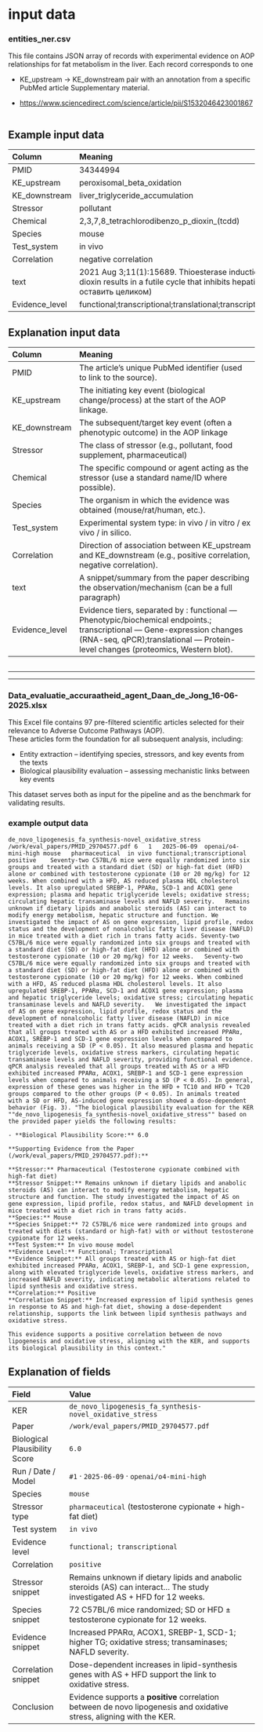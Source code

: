 input data
================

### entities_ner.csv

This file contains  JSON array of records with experimental evidence on AOP relationships for fat metabolism in the liver. Each record corresponds to one 
- KE_upstream → KE_downstream 
pair with an annotation from a specific PubMed article  Supplementary material.
* https://www.sciencedirect.com/science/article/pii/S1532046423001867


``` csv

```

## Example input data

| Column | Meaning |
|:---|:---|
| PMID | 34344994 |
| KE_upstream | peroxisomal_beta_oxidation |
| KE_downstream | liver_triglyceride_accumulation |
| Stressor | pollutant |
| Chemical | 2,3,7,8_tetrachlorodibenzo_p_dioxin\_(tcdd) |
| Species | mouse |
| Test_system | in vivo |
| Correlation | negative correlation |
| text | 2021 Aug 3;11(1):15689. Thioesterase induction by 2,3,7,8-tetrachlorodibenzo-p-dioxin results in a futile cycle that inhibits hepatic β-oxidation. … (полный текст можно оставить целиком) |
| Evidence_level | functional;transcriptional;translational;transcriptional;translational;functional;translational |

## Explanation input data

| Column | Meaning |
|:---|:---|
| PMID | The article’s unique PubMed identifier (used to link to the source). |
| KE_upstream | The initiating key event (biological change/process) at the start of the AOP linkage. |
| KE_downstream | The subsequent/target key event (often a phenotypic outcome) in the AOP linkage |
| Stressor | The class of stressor (e.g., pollutant, food supplement, pharmaceutical) |
| Chemical | The specific compound or agent acting as the stressor (use a standard name/ID where possible). |
| Species | The organism in which the evidence was obtained (mouse/rat/human, etc.). |
| Test_system | Experimental system type: in vivo / in vitro / ex vivo / in silico. |
| Correlation | Direction of association between KE_upstream and KE_downstream (e.g., positive correlation, negative correlation). |
| text | A snippet/summary from the paper describing the observation/mechanism (can be a full paragraph) |
| Evidence_level | Evidence tiers, separated by : functional — Phenotypic/biochemical endpoints.; transcriptional — Gene-expression changes (RNA-seq, qPCR);translational — Protein-level changes (proteomics, Western blot).|

``` csv

```

---
---

### Data_evaluatie_accuraatheid_agent_Daan_de_Jong_16-06-2025.xlsx

This Excel file contains 97 pre-filtered scientific articles selected for their relevance to Adverse Outcome Pathways (AOP).  
These articles form the foundation for all subsequent analysis, including:

- Entity extraction – identifying species, stressors, and key events from the texts  
- Biological plausibility evaluation – assessing mechanistic links between key events  

This dataset serves both as input for the pipeline and as the benchmark for validating results.


### example output data

``` csv
de_novo_lipogenesis_fa_synthesis-novel_oxidative_stress /work/eval_papers/PMID_29704577.pdf 6   1   2025-06-09  openai/o4-mini-high mouse   pharmaceutical  in vivo functional;transcriptional  positive    Seventy-two C57BL/6 mice were equally randomized into six groups and treated with a standard diet (SD) or high-fat diet (HFD) alone or combined with testosterone cypionate (10 or 20 mg/kg) for 12 weeks. When combined with a HFD, AS reduced plasma HDL cholesterol levels. It also upregulated SREBP-1, PPARα, SCD-1 and ACOX1 gene expression; plasma and hepatic triglyceride levels; oxidative stress; circulating hepatic transaminase levels and NAFLD severity.   Remains unknown if dietary lipids and anabolic steroids (AS) can interact to modify energy metabolism, hepatic structure and function. We investigated the impact of AS on gene expression, lipid profile, redox status and the development of nonalcoholic fatty liver disease (NAFLD) in mice treated with a diet rich in trans fatty acids. Seventy-two C57BL/6 mice were equally randomized into six groups and treated with a standard diet (SD) or high-fat diet (HFD) alone or combined with testosterone cypionate (10 or 20 mg/kg) for 12 weeks.   Seventy-two C57BL/6 mice were equally randomized into six groups and treated with a standard diet (SD) or high-fat diet (HFD) alone or combined with testosterone cypionate (10 or 20 mg/kg) for 12 weeks. When combined with a HFD, AS reduced plasma HDL cholesterol levels. It also upregulated SREBP-1, PPARα, SCD-1 and ACOX1 gene expression; plasma and hepatic triglyceride levels; oxidative stress; circulating hepatic transaminase levels and NAFLD severity.   We investigated the impact of AS on gene expression, lipid profile, redox status and the development of nonalcoholic fatty liver disease (NAFLD) in mice treated with a diet rich in trans fatty acids. qPCR analysis revealed that all groups treated with AS or a HFD exhibited increased PPARα, ACOX1, SREBP-1 and SCD-1 gene expression levels when compared to animals receiving a SD (P < 0.05). It also measured plasma and hepatic triglyceride levels, oxidative stress markers, circulating hepatic transaminase levels and NAFLD severity, providing functional evidence.    qPCR analysis revealed that all groups treated with AS or a HFD exhibited increased PPARα, ACOX1, SREBP-1 and SCD-1 gene expression levels when compared to animals receiving a SD (P < 0.05). In general, expression of these genes was higher in the HFD + TC10 and HFD + TC20 groups compared to the other groups (P < 0.05). In animals treated with a SD or HFD, AS-induced gene expression showed a dose-dependent behavior (Fig. 3). "The biological plausibility evaluation for the KER ""de_novo_lipogenesis_fa_synthesis-novel_oxidative_stress"" based on the provided paper yields the following results:

- **Biological Plausibility Score:** 6.0

**Supporting Evidence from the Paper (/work/eval_papers/PMID_29704577.pdf):**

**Stressor:** Pharmaceutical (Testosterone cypionate combined with high-fat diet)  
**Stressor Snippet:** Remains unknown if dietary lipids and anabolic steroids (AS) can interact to modify energy metabolism, hepatic structure and function. The study investigated the impact of AS on gene expression, lipid profile, redox status, and NAFLD development in mice treated with a diet rich in trans fatty acids.  
**Species:** Mouse  
**Species Snippet:** 72 C57BL/6 mice were randomized into groups and treated with diets (standard or high-fat) with or without testosterone cypionate for 12 weeks.  
**Test System:** In vivo mouse model  
**Evidence Level:** Functional; Transcriptional  
**Evidence Snippet:** All groups treated with AS or high-fat diet exhibited increased PPARα, ACOX1, SREBP-1, and SCD-1 gene expression, along with elevated triglyceride levels, oxidative stress markers, and increased NAFLD severity, indicating metabolic alterations related to lipid synthesis and oxidative stress.  
**Correlation:** Positive  
**Correlation Snippet:** Increased expression of lipid synthesis genes in response to AS and high-fat diet, showing a dose-dependent relationship, supports the link between lipid synthesis pathways and oxidative stress.

This evidence supports a positive correlation between de novo lipogenesis and oxidative stress, aligning with the KER, and supports its biological plausibility in this context."

```

## Explanation of fields

| Field | Value |
|:---|:---|
| KER | `de_novo_lipogenesis_fa_synthesis-novel_oxidative_stress` |
| Paper | `/work/eval_papers/PMID_29704577.pdf` |
| Biological Plausibility Score | `6.0` |
| Run / Date / Model | `#1` · `2025-06-09` · `openai/o4-mini-high` |
| Species | `mouse` |
| Stressor type | `pharmaceutical` (testosterone cypionate + high-fat diet) |
| Test system | `in vivo` |
| Evidence level | `functional; transcriptional` |
| Correlation | `positive` |
| Stressor snippet | Remains unknown if dietary lipids and anabolic steroids (AS) can interact… The study investigated AS + HFD for 12 weeks. |
| Species snippet | 72 C57BL/6 mice randomized; SD or HFD ± testosterone cypionate for 12 weeks. |
| Evidence snippet | Increased PPARα, ACOX1, SREBP-1, SCD-1; higher TG; oxidative stress; transaminases; NAFLD severity. |
| Correlation snippet | Dose-dependent increases in lipid-synthesis genes with AS + HFD support the link to oxidative stress. |
| Conclusion | Evidence supports a **positive** correlation between de novo lipogenesis and oxidative stress, aligning with the KER. |
